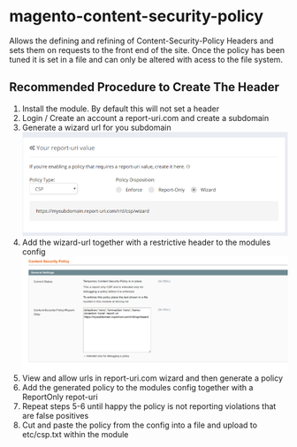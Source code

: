 # magento-content-security-policy

Allows the defining and refining of Content-Security-Policy Headers and sets them on requests to the front end of the site. Once the policy has been tuned it is set in a file and can only be altered with acess to the file system.

## Recommended Procedure to Create The Header

1. Install the module. By default this will not set a header
2. Login / Create an account a report-uri.com and create a subdomain
3. Generate a wizard url for you subdomain
![alt text](screenshots/creating-a-wizzard-uri.png "Cretating a Wizard URI in Report-uri.com")
4. Add the wizard-url together with a restrictive header to the modules config
![alt text](screenshots/setting-temp-policy.png "Setting the policy in the model")
5. View and allow urls in report-uri.com wizard and then generate a policy
6. Add the generated policy to the modules config together with a ReportOnly repot-uri
7. Repeat steps 5-6 until happy the policy is not reporting violations that are false positives
8. Cut and paste the policy from the config into a file and upload to etc/csp.txt within the module

